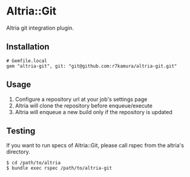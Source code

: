 # Altria::Git
Altria git integration plugin.

## Installation
```
# Gemfile.local
gem "altria-git", git: "git@github.com:r7kamura/altria-git.git"
```

## Usage
1. Configure a repository url at your job's settings page
2. Altria will clone the repository before enqueue/execute
3. Altria will enqueue a new build only if the repository is updated

## Testing
If you want to run specs of Altria::Git, please call rspec from the altria's directory.

```
$ cd /path/to/altria
$ bundle exec rspec /path/to/altria-git
```
